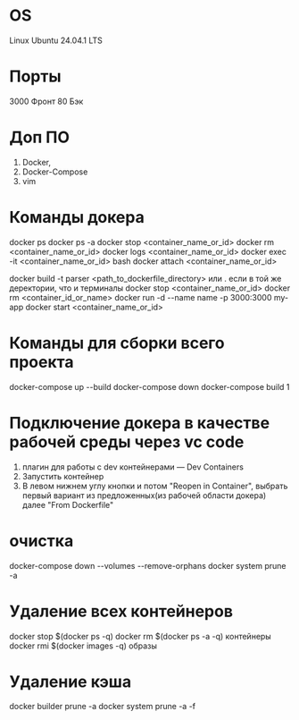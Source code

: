 # OS 
Linux Ubuntu 24.04.1 LTS

# Порты
3000 Фронт
80 Бэк

# Доп ПО
1. Docker, 
2. Docker-Compose
3. vim  
# Команды докера
docker ps
docker ps -a
docker stop <container_name_or_id>
docker rm <container_name_or_id>
docker logs <container_name_or_id>
docker exec -it <container_name_or_id> bash
docker attach <container_name_or_id>

docker build -t parser <path_to_dockerfile_directory> или . если в той же деректории, что и терминалы
docker stop <container_name_or_id>
docker rm <container_id_or_name>
docker run -d --name name -p 3000:3000 my-app
docker start <container_name_or_id>





# Команды для сборки всего проекта
docker-compose up --build
docker-compose down
docker-compose build
1

# Подключение докера в качестве рабочей среды через vc code
1. плагин для работы с dev контейнерами — Dev Containers
2. Запустить контейнер
3. В левом нижнем углу кнопки и потом "Reopen in Container", выбрать первый вариант из предложенных(из рабочей области докера) далее "From Dockerfile"

# очистка
docker-compose down --volumes --remove-orphans
docker system prune -a

# Удаление всех контейнеров
docker stop $(docker ps -q)
docker rm $(docker ps -a -q) контейнеры
docker rmi $(docker images -q) образы

# Удаление кэша
docker builder prune -a
docker system prune -a -f


